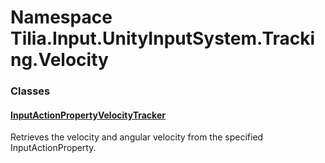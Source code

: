 # Namespace Tilia.Input.UnityInputSystem.Tracking.Velocity

### Classes

#### [InputActionPropertyVelocityTracker]

Retrieves the velocity and angular velocity from the specified InputActionProperty.

[InputActionPropertyVelocityTracker]: InputActionPropertyVelocityTracker.md
